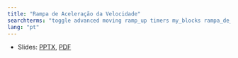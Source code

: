 ```yaml
---
title: "Rampa de Aceleração da Velocidade"
searchterms: "toggle advanced moving ramp_up timers my_blocks rampa_de_aceleração_da_velocidade"
lang: "pt"
---
```

 <ul>
 <li class="ng-binding">Slides:
 <a href="translations/pt-br/advanced/RampUp.pptx">PPTX</a>,
 <a href="translations/pt-br/advanced/RampUp.pdf">PDF</a>
 </li>
 </ul>
